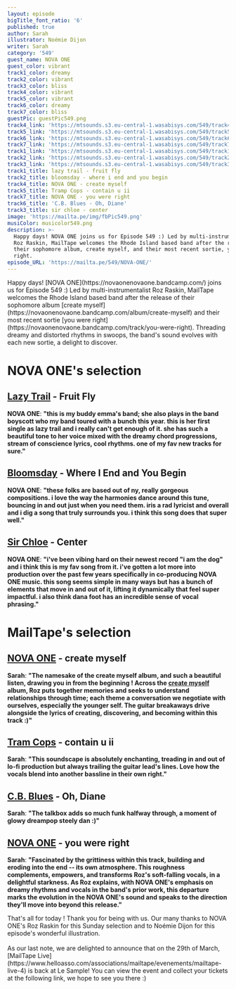 ```yaml
---
layout: episode
bigTitle_font_ratio: '6'
published: true
author: Sarah
illustrator: Noémie Dijon
writer: Sarah
category: '549'
guest_name: NOVA ONE
guest_color: vibrant
track1_color: dreamy
track2_color: vibrant
track3_color: bliss
track4_color: vibrant
track5_color: vibrant
track6_color: dreamy
track7_color: bliss
guestPic: guestPic549.png
track4_link: 'https://mtsounds.s3.eu-central-1.wasabisys.com/549/track4.mp3'
track5_link: 'https://mtsounds.s3.eu-central-1.wasabisys.com/549/track5.mp3'
track6_link: 'https://mtsounds.s3.eu-central-1.wasabisys.com/549/track6.mp3'
track7_link: 'https://mtsounds.s3.eu-central-1.wasabisys.com/549/track7.mp3'
track1_link: 'https://mtsounds.s3.eu-central-1.wasabisys.com/549/track1.mp3'
track2_link: 'https://mtsounds.s3.eu-central-1.wasabisys.com/549/track2.mp3'
track3_link: 'https://mtsounds.s3.eu-central-1.wasabisys.com/549/track3.mp3'
track1_title: lazy trail - fruit fly
track2_title: bloomsday - where i end and you begin
track4_title: NOVA ONE - create myself
track5_title: Tramp Cops - contain u ii
track7_title: NOVA ONE - you were right
track6_title: 'C.B. Blues - Oh, Diane'
track3_title: sir chloe - center
image: 'https://mailta.pe/img/fbPic549.png'
musiColor: musicolor549.png
description: >-
  Happy days! NOVA ONE joins us for Episode 549 :) Led by multi-instrumentalist
  Roz Raskin, MailTape welcomes the Rhode Island based band after the release of
  their sophomore album, create myself, and their most recent sortie, you were
  right.
episode_URL: 'https://mailta.pe/549/NOVA-ONE/'
---
```

<p id="introduction">
Happy days! [NOVA ONE](https://novaonenovaone.bandcamp.com/) joins us for Episode 549 :) Led by multi-instrumentalist Roz Raskin, MailTape welcomes the Rhode Island based band after the release of their sophomore album [create myself](https://novaonenovaone.bandcamp.com/album/create-myself) and their most recent sortie [you were right](https://novaonenovaone.bandcamp.com/track/you-were-right). Threading dreamy and distorted rhythms in swoops, the band's sound evolves with each new sortie, a delight to discover.
</p>
 
# NOVA ONE's selection

## [Lazy Trail](https://lazytrail.bandcamp.com/) - Fruit Fly

**NOVA ONE**: **"**this is my buddy emma's band; she also plays in the band boyscott who my band toured with a bunch this year. this is her first single as lazy trail and i really can't get enough of it. she has such a beautiful tone to her voice mixed with the dreamy chord progressions, stream of conscience lyrics, cool rhythms. one of my fav new tracks for sure.**"**

## [Bloomsday](https://ultimotango.bandcamp.com/album/ritmiche-italiane) - Where I End and You Begin

**NOVA ONE**: **"**these folks are based out of ny, really gorgeous compositions. i love the way the harmonies dance around this tune, bouncing in and out just when you need them. iris a rad lyricist and overall and i dig a song that truly surrounds you. i think this song does that super well.**"**

## [Sir Chloe](https://steinklangindustries.bandcamp.com/album/sk78-vasilisk-mkwaju-2014) - Center

**NOVA ONE**: **"**i've been vibing hard on their newest record "i am the dog" and i think this is my fav song from it. i've gotten a lot more into production over the past few years specifically in co-producing NOVA ONE music. this song seems simple in many ways but has a bunch of elements that move in and out of it, lifting it dynamically that feel super impactful. i also think dana foot has an incredible sense of vocal phrasing.**"**

# MailTape's selection

## [NOVA ONE](https://novaonenovaone.bandcamp.com/) - create myself

**Sarah**: **"**The namesake of the create myself album, and such a beautiful listen, drawing you in from the beginning ! Across the [create myself](https://novaonenovaone.bandcamp.com/album/create-myself) album, Roz puts together memories and seeks to understand relationships through time; each theme a conversation we negotiate with ourselves, especially the younger self. The guitar breakaways drive alongside the lyrics of creating, discovering, and becoming within this track :)**"**

## [Tram Cops](http://www.m-oishi.com) - contain u ii

**Sarah**: **"**This soundscape is absolutely enchanting, treading in and out of lo-fi production but always trailing the guitar lead's lines. Love how the vocals blend into another bassline in their own right.**"**

## [C.B. Blues](https://erratum.bandcamp.com/album/knvf) - Oh, Diane

**Sarah**: **"**The talkbox adds so much funk halfway through, a moment of glowy dreampop steely dan :)**"**

## [NOVA ONE](https://novaonenovaone.bandcamp.com/) - you were right

**Sarah**: **"**Fascinated by the grittiness within this track, building and eroding into the end -- its own atmosphere. This roughness complements, empowers, and transforms Roz's soft-falling vocals, in a delightful starkness. As Roz explains, with NOVA ONE's emphasis on dreamy rhythms and vocals in the band's prior work, this departure marks the evolution in the NOVA ONE's sound and speaks to the direction they'll move into beyond this release.**"**

<p id="outroduction">That's all for today ! Thank you for being with us. Our many thanks to NOVA ONE's Roz Raskin for this Sunday selection and to Noémie Dijon for this episode's wonderful illustration. 
 <br><br>
  As our last note, we are delighted to announce that on the 29th of March, [MailTape Live](https://www.helloasso.com/associations/mailtape/evenements/mailtape-live-4) is back at Le Sample! You can view the event and collect your tickets at the following link, we hope to see you there :)
</p>
